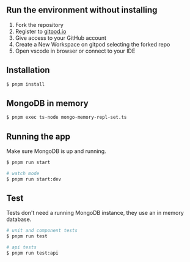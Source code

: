 ## Run the environment without installing

1. Fork the repository
2. Register to [gitpod.io](https://gitpod.io/)
3. Give access to your GitHub account
4. Create a New Workspace on gitpod selecting the forked repo
5. Open vscode in browser or connect to your IDE

## Installation

```bash
$ pnpm install
```

## MongoDB in memory

```bash
$ pnpm exec ts-node mongo-memory-repl-set.ts
``` 

## Running the app

Make sure MongoDB is up and running.

```bash
$ pnpm run start

# watch mode
$ pnpm run start:dev
```

## Test

Tests don't need a running MongoDB instance, they use an in memory database.

```bash
# unit and component tests
$ pnpm run test

# api tests
$ pnpm run test:api
```
